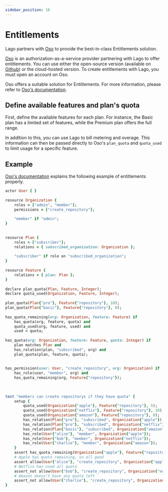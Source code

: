 ```yaml
---
sidebar_position: 16
---
```


# Entitlements

Lago partners with [Oso](https://osohq.com) to provide the best-in-class Entitlements solution.

[Oso](https://www.osohq.com/)  is an authorization-as-a-service provider partnering with Lago to offer entitlements. You can use either the open-source version (available on [Github](https://github.com/osohq/oso)) or the cloud-hosted version. To create entitlements with Lago, you must open an account on Oso.

Oso offers a suitable solution for Entitlements. For more information, please refer to [Oso's documentation](https://www.osohq.com/docs/guides/model-your-apps-authz#entitlements).


## Define available features and plan's quota
First, define the available features for each plan. For instance, the Basic plan has a limited set of features, while the Premium plan offers the full range.

In addition to this, you can use Lago to bill metering and overage. This information can then be passed directly to Oso's `plan_quota` and `quota_used` to limit usage for a specific feature.

## Example
[Oso's documentation](https://www.osohq.com/docs/guides/model-your-apps-authz#entitlements) explains the following example of entitlements properly.

```ruby
actor User { }
 
resource Organization {
    roles = ["admin", "member"];
    permissions = ["create_repository"];
 
    "member" if "admin";
}
 
 
resource Plan { 
    roles = ["subscriber"];
    relations = { subscribed_organization: Organization };
    
    "subscriber" if role on "subscribed_organization";
}
 
resource Feature {
    relations = { plan: Plan };
}
 
declare plan_quota(Plan, Feature, Integer);
declare quota_used(Organization, Feature, Integer);
 
plan_quota(Plan{"pro"}, Feature{"repository"}, 10);
plan_quota(Plan{"basic"}, Feature{"repository"}, 0);
 
has_quota_remaining(org: Organization, feature: Feature) if
    has_quota(org, feature, quota) and
    quota_used(org, feature, used) and
    used < quota;
 
has_quota(org: Organization, feature: Feature, quota: Integer) if
    plan matches Plan and
    has_relation(plan, "subscribed", org) and
    plan_quota(plan, feature, quota);
 
 
has_permission(user: User, "create_repository", org: Organization) if
    has_role(user, "member", org) and
    has_quota_remaining(org, Feature{"repository"});
 
 
 
test "members can create repositorys if they have quota" {
    setup {
        quota_used(Organization{"apple"}, Feature{"repository"}, 5);
        quota_used(Organization{"netflix"}, Feature{"repository"}, 10);
        quota_used(Organization{"amazon"}, Feature{"repository"}, 0);
        has_relation(Plan{"pro"}, "subscribed", Organization{"apple"});
        has_relation(Plan{"pro"}, "subscribed", Organization{"netflix"});
        has_relation(Plan{"basic"}, "subscribed", Organization{"amazon"});
        has_role(User{"alice"}, "member", Organization{"apple"});
        has_role(User{"bob"}, "member", Organization{"netflix"});
        has_role(User{"charlie"}, "member", Organization{"amazon"});
    }
    assert has_quota_remaining(Organization{"apple"}, Feature{"repository"});
    # Apple has quota remaining, so all good
    assert allow(User{"alice"}, "create_repository", Organization{"apple"});
    # Netflix has used all quota 
    assert_not allow(User{"bob"}, "create_repository", Organization{"netflix"});
    # Amazon doesn't have any quota left
    assert_not allow(User{"charlie"}, "create_repository", Organization{"amazon"});
}
```
